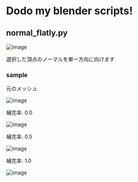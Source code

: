 # Dodo my blender scripts!

## normal_flatly.py

![image](https://github.com/user-attachments/assets/4f56edd0-bf65-4899-bb00-d42333d5026b)

選択した頂点のノーマルを単一方向に向けます

### sample

元のメッシュ

![image](https://github.com/user-attachments/assets/8e24f475-88bb-4d1f-8581-e42505da9f39)

補完率: 0.0

![image](https://github.com/user-attachments/assets/b348b7b9-31bc-45e5-b619-5b4a05f09a83)

補完率: 0.5

![image](https://github.com/user-attachments/assets/a45ac7f8-e7b1-435b-96e1-a1782df38aab)

補完率: 1.0

![image](https://github.com/user-attachments/assets/c09f0222-9074-44d4-b075-30461425985b)
